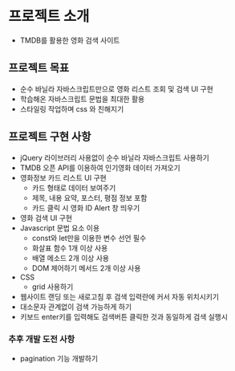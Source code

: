# 프로젝트 소개
- TMDB를 활용한 영화 검색 사이트

## 프로젝트 목표
- 순수 바닐라 자바스크립트만으로 영화 리스트 조회 및 검색 UI 구현
- 학습해온 자바스크립트 문법을 최대한 활용
- 스타일링 작업하며 css 와 친해지기

## 프로젝트 구현 사항
 - jQuery 라이브러리 사용없이 순수 바닐라 자바스크립트 사용하기
 - TMDB 오픈 API를 이용하여 인기영화 데이터 가져오기
 - 영화정보 카드 리스트 UI 구현
     - 카드 형태로 데이터 보여주기
     - 제목, 내용 요약, 포스터, 평점 정보 포함
     - 카드 클릭 시 영화 ID Alert 창 띄우기
 - 영화 검색 UI 구현
 - Javascript 문법 요소 이용
   - const와 let만을 이용한 변수 선언 필수
   - 화살표 함수 1개 이상 사용
   - 배열 메소드 2개 이상 사용
   - DOM 제어하기 메서드 2개 이상 사용
 - CSS
     - grid 사용하기
 - 웹사이트 랜딩 또는 새로고침 후 검색 입력란에 커서 자동 위치시키기
 - 대소문자 관계없이 검색 가능하게 하기
 - 키보드 enter키를 입력해도 검색버튼 클릭한 것과 동일하게 검색 실행시

### 추후 개발 도전 사항
- pagination 기능 개발하기
